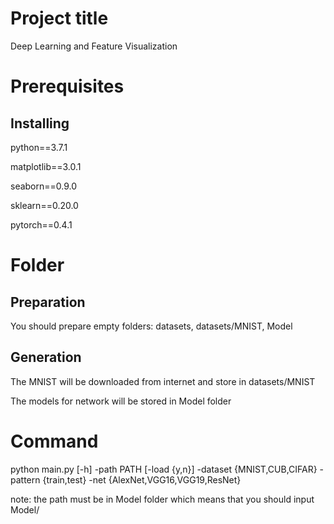 # Project title

Deep Learning and Feature Visualization

# Prerequisites

## Installing

python==3.7.1

matplotlib==3.0.1

seaborn==0.9.0

sklearn==0.20.0

pytorch==0.4.1

# Folder

## Preparation

You should prepare empty folders: datasets, datasets/MNIST, Model

## Generation

The MNIST will be downloaded from internet and store in datasets/MNIST

The models for network will be stored in Model folder

# Command

python main.py [-h] -path PATH [-load {y,n}] -dataset {MNIST,CUB,CIFAR} -pattern {train,test} -net {AlexNet,VGG16,VGG19,ResNet}

note: the path must be in Model folder which means that you should input Model/